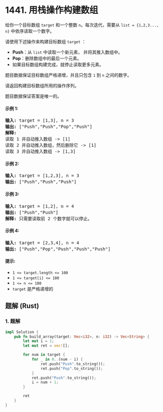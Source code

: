 # 1441. 用栈操作构建数组
给你一个目标数组 `target` 和一个整数 `n`。每次迭代，需要从  `list = {1,2,3..., n}` 中依序读取一个数字。

请使用下述操作来构建目标数组 `target` ：
* **Push**：从 `list` 中读取一个新元素， 并将其推入数组中。
* **Pop**：删除数组中的最后一个元素。
* 如果目标数组构建完成，就停止读取更多元素。

题目数据保证目标数组严格递增，并且只包含 `1` 到 `n` 之间的数字。

请返回构建目标数组所用的操作序列。

题目数据保证答案是唯一的。

#### 示例 1:
<pre>
<strong>输入:</strong> target = [1,3], n = 3
<strong>输出:</strong> ["Push","Push","Pop","Push"]
<strong>解释:</strong>
读取 1 并自动推入数组 -> [1]
读取 2 并自动推入数组，然后删除它 -> [1]
读取 3 并自动推入数组 -> [1,3]
</pre>

#### 示例 2:
<pre>
<strong>输入:</strong> target = [1,2,3], n = 3
<strong>输出:</strong> ["Push","Push","Push"]
</pre>

#### 示例 3:
<pre>
<strong>输入:</strong> target = [1,2], n = 4
<strong>输出:</strong> ["Push","Push"]
<strong>解释:</strong> 只需要读取前 2 个数字就可以停止。
</pre>

#### 示例 4:
<pre>
<strong>输入:</strong> target = [2,3,4], n = 4
<strong>输出:</strong> ["Push","Pop","Push","Push","Push"]
</pre>

#### 提示:
* `1 <= target.length <= 100`
* `1 <= target[i] <= 100`
* `1 <= n <= 100`
* `target` 是严格递增的

## 题解 (Rust)

### 1. 题解
```Rust
impl Solution {
    pub fn build_array(target: Vec<i32>, n: i32) -> Vec<String> {
        let mut i = 1;
        let mut ret = vec![];

        for num in target {
            for _ in 0..(num - i) {
                ret.push("Push".to_string());
                ret.push("Pop".to_string());
            }
            ret.push("Push".to_string());
            i = num + 1;
        }

        ret
    }
}
```
